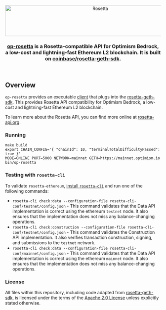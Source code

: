 <div align="center">
  <br />
  <br />
  <a href="https://www.rosetta-api.org"><img alt="Rosetta" src="https://www.rosetta-api.org/img/rosetta_header.png" width=600 height=100></a>
  <br />
  <h3><a href="https://github.com/mdehoog/op-rosetta">op-rosetta</a> is a Rosetta-compatible API for Optimism Bedrock, a low-cost and lightning-fast Ethereum L2 blockchain. It is built on <a href="https://github.com/coinbase/rosetta-geth-sdk">coinbase/rosetta-geth-sdk</a>.</h3>
  <br />
</div>

## Overview

`op-rosetta` provides an executable [client](./app/client.go) that plugs into the [rosetta-geth-sdk](https://github.com/coinbase/rosetta-geth-sdk). This provides Rosetta API compatibility for Optimism Bedrock, a low-cost and lightning-fast Ethereum L2 blockchain.

To learn more about the Rosetta API, you can find more online at [rosetta-api.org](https://www.rosetta-api.org/).


### Running

```
make build
export CHAIN_CONFIG='{ "chainId": 10, "terminalTotalDifficultyPassed": true }'
MODE=ONLINE PORT=5000 NETWORK=mainnet GETH=https://mainnet.optimism.io bin/op-rosetta
```

### Testing with `rosetta-cli`

To validate `rosetta-ethereum`, [install `rosetta-cli`](https://github.com/coinbase/rosetta-cli#install)
and run one of the following commands:
* `rosetta-cli check:data --configuration-file rosetta-cli-conf/testnet/config.json` - This command validates that the Data API implementation is correct using the ethereum `testnet` node. It also ensures that the implementation does not miss any balance-changing operations.
* `rosetta-cli check:construction --configuration-file rosetta-cli-conf/testnet/config.json` - This command validates the Construction API implementation. It also verifies transaction construction, signing, and submissions to the `testnet` network.
* `rosetta-cli check:data --configuration-file rosetta-cli-conf/mainnet/config.json` - This command validates that the Data API implementation is correct using the ethereum `mainnet` node. It also ensures that the implementation does not miss any balance-changing operations.

### License

All files within this repository, including code adapted from [rosetta-geth-sdk](https://github.com/coinbase/rosetta-geth-sdk), is licensed under the terms of the [Apache 2.0 License](https://opensource.org/licenses/Apache-2.0) unless explicitly stated otherwise.
